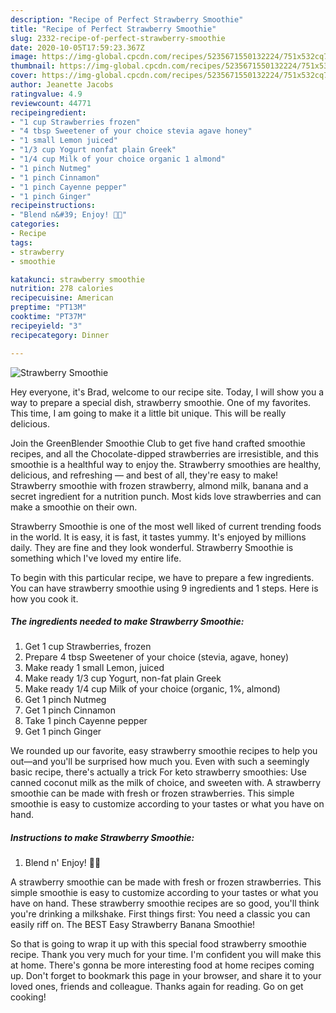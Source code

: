 ```yaml
---
description: "Recipe of Perfect Strawberry Smoothie"
title: "Recipe of Perfect Strawberry Smoothie"
slug: 2332-recipe-of-perfect-strawberry-smoothie
date: 2020-10-05T17:59:23.367Z
image: https://img-global.cpcdn.com/recipes/5235671550132224/751x532cq70/strawberry-smoothie-recipe-main-photo.jpg
thumbnail: https://img-global.cpcdn.com/recipes/5235671550132224/751x532cq70/strawberry-smoothie-recipe-main-photo.jpg
cover: https://img-global.cpcdn.com/recipes/5235671550132224/751x532cq70/strawberry-smoothie-recipe-main-photo.jpg
author: Jeanette Jacobs
ratingvalue: 4.9
reviewcount: 44771
recipeingredient:
- "1 cup Strawberries frozen"
- "4 tbsp Sweetener of your choice stevia agave honey"
- "1 small Lemon juiced"
- "1/3 cup Yogurt nonfat plain Greek"
- "1/4 cup Milk of your choice organic 1 almond"
- "1 pinch Nutmeg"
- "1 pinch Cinnamon"
- "1 pinch Cayenne pepper"
- "1 pinch Ginger"
recipeinstructions:
- "Blend n&#39; Enjoy! 🍓🍹"
categories:
- Recipe
tags:
- strawberry
- smoothie

katakunci: strawberry smoothie 
nutrition: 278 calories
recipecuisine: American
preptime: "PT13M"
cooktime: "PT37M"
recipeyield: "3"
recipecategory: Dinner

---
```



![Strawberry Smoothie](https://img-global.cpcdn.com/recipes/5235671550132224/751x532cq70/strawberry-smoothie-recipe-main-photo.jpg)

Hey everyone, it's Brad, welcome to our recipe site. Today, I will show you a way to prepare a special dish, strawberry smoothie. One of my favorites. This time, I am going to make it a little bit unique. This will be really delicious.

Join the GreenBlender Smoothie Club to get five hand crafted smoothie recipes, and all the Chocolate-dipped strawberries are irresistible, and this smoothie is a healthful way to enjoy the. Strawberry smoothies are healthy, delicious, and refreshing — and best of all, they&#39;re easy to make! Strawberry smoothie with frozen strawberry, almond milk, banana and a secret ingredient for a nutrition punch. Most kids love strawberries and can make a smoothie on their own.

Strawberry Smoothie is one of the most well liked of current trending foods in the world. It is easy, it is fast, it tastes yummy. It's enjoyed by millions daily. They are fine and they look wonderful. Strawberry Smoothie is something which I've loved my entire life.


To begin with this particular recipe, we have to prepare a few ingredients. You can have strawberry smoothie using 9 ingredients and 1 steps. Here is how you cook it.

<!--inarticleads1-->

##### The ingredients needed to make Strawberry Smoothie:

1. Get 1 cup Strawberries, frozen
1. Prepare 4 tbsp Sweetener of your choice (stevia, agave, honey)
1. Make ready 1 small Lemon, juiced
1. Make ready 1/3 cup Yogurt, non-fat plain Greek
1. Make ready 1/4 cup Milk of your choice (organic, 1%, almond)
1. Get 1 pinch Nutmeg
1. Get 1 pinch Cinnamon
1. Take 1 pinch Cayenne pepper
1. Get 1 pinch Ginger


We rounded up our favorite, easy strawberry smoothie recipes to help you out—and you&#39;ll be surprised how much you. Even with such a seemingly basic recipe, there&#39;s actually a trick For keto strawberry smoothies: Use canned coconut milk as the milk of choice, and sweeten with. A strawberry smoothie can be made with fresh or frozen strawberries. This simple smoothie is easy to customize according to your tastes or what you have on hand. 

<!--inarticleads2-->

##### Instructions to make Strawberry Smoothie:

1. Blend n&#39; Enjoy! 🍓🍹


A strawberry smoothie can be made with fresh or frozen strawberries. This simple smoothie is easy to customize according to your tastes or what you have on hand. These strawberry smoothie recipes are so good, you&#39;ll think you&#39;re drinking a milkshake. First things first: You need a classic you can easily riff on. The BEST Easy Strawberry Banana Smoothie! 

So that is going to wrap it up with this special food strawberry smoothie recipe. Thank you very much for your time. I'm confident you will make this at home. There's gonna be more interesting food at home recipes coming up. Don't forget to bookmark this page in your browser, and share it to your loved ones, friends and colleague. Thanks again for reading. Go on get cooking!
